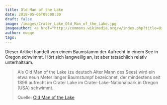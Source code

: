 ```yaml
---
title: Old Man of the Lake
date: 2018-05-05T09:08:30
draft: false
image: /images/Crater_Lake_Old_Man_of_the_Lake.jpg
imageauthor: <a href="http://commons.wikimedia.org/w/index.php?title=User:Markgorzynski&amp;action=edit&amp;redlink=1" class="new" title="User:Markgorzynski (page does not exist)">Markgorzynski</a>
author: noqqe
tags:
---
```


Dieser Artikel handelt von einem Baumstamm der Aufrecht in einem See in Oregon
schwimmt. Hört sich langweilig an, ist aber tatsächlich relativ unterhaltsam.

> Als Old Man of the Lake (zu deutsch Alter Mann des Sees) wird ein etwa neun
> Meter langer Baumstumpf bezeichnet, der mindestens seit 1896 aufrecht im
> Crater Lake im Crater-Lake-Nationalpark in Oregon (USA) schwimmt.
>
> Quelle: [Old Man of the Lake](https://de.wikipedia.org/wiki/Old_Man_of_the_Lake)